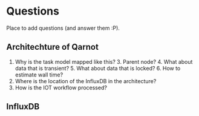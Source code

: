 # Questions

Place to add questions (and answer them :P).

## Architechture of Qarnot

1. Why is the task model mapped like this?
   3. Parent node?
   4. What about data that is transient?
   5. What about data that is locked?
   6. How to estimate wall time?
2. Where is the location of the InfluxDB in the architecture?
3. How is the IOT workflow processed?

## InfluxDB

